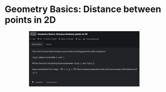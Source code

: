 # Geometry Basics: Distance between points in 2D

<p align="center">
  <img src="./screenshots/image1.png" width="350" title="Console">
</p>
